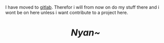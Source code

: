 I have moved to [gitlab](https://gitlab.com/sabaneko). Therefor i will from now on do my stuff there and i wont be on here unless i want contribute to a project here. 
<h1 align="center"> <i>Nyan~</i> </h1>
